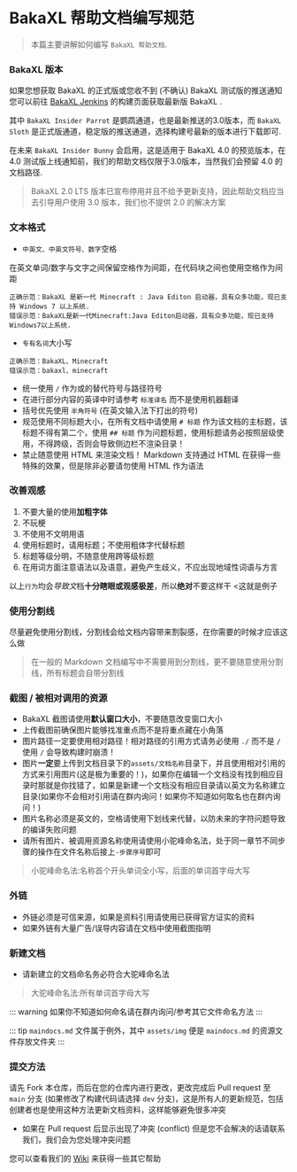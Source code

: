 # BakaXL 帮助文档编写规范

> 本篇主要讲解如何编写 `BakaXL 帮助文档`.

### BakaXL 版本

如果您想获取 BakaXL 的正式版或您收不到 (不确认) BakaXL 测试版的推送通知您可以前往 [BakaXL Jenkins](http://jk-insider.bakaxl.com:8888/) 的构建页面获取最新版 BakaXL .

其中 `BakaXL Insider Parrot` 是鹦鹉通道，也是最新推送的3.0版本，而 `BakaXL Sloth` 是正式版通道，稳定版的推送通道，选择构建号最新的版本进行下载即可.

在未来 `BakaXL Insider Bunny` 会启用，这是适用于 BakaXL 4.0 的预览版本，在 4.0 测试版上线通知前，我们的帮助文档仅限于3.0版本，当然我们会预留 4.0 的文档路径.

> BakaXL 2.0 LTS 版本已宣布停用并且不给予更新支持，因此帮助文档应当去引导用户使用 3.0 版本，我们也不提供 2.0 的解决方案

### 文本格式

- `中英文、中英文符号、数字`空格

在英文单词/数字与文字之间保留空格作为间距，在代码块之间也使用空格作为间距

```text
正确示范：BakaXL 是新一代 Minecraft : Java Editon 启动器，具有众多功能，现已支持 Windows 7 以上系统.
错误示范：BakaXL是新一代Minecraft:Java Editon启动器，具有众多功能，现已支持Windows7以上系统.
```

- `专有名词`大小写

```text
正确示范：BakaXL、Minecraft
错误示范：bakaxl、minecraft
```

- 统一使用 `/` 作为或的替代符号与路径符号
- 在进行部分内容的英译中时请参考  `标准译名` 而不是使用机器翻译
- 括号优先使用 `半角符号` (在英文输入法下打出的符号)
- 规范使用不同标题大小，在所有文档中请使用 `# 标题` 作为该文档的主标题，该标题不得有第二个，使用 `## 标题` 作为问题标题，使用标题请务必按照层级使用，不得跨级，否则会导致侧边栏不渲染目录！
- 禁止随意使用 HTML 来渲染文档！ Markdown 支持通过 HTML 在获得一些特殊的效果，但是除非必要请勿使用 HTML 作为语法

### 改善观感

1. 不要大量的使用**加粗字体**
1. 不玩梗
1. 不使用不文明用语
1. 使用标题时，请用标题；不使用粗体字代替标题
1. 标题等级分明，不随意使用跨等级标题
1. 在用词方面注意语法以及语意，避免产生歧义，不应出现地域性词语与方言

以上`行为`均会*导致文*档**十分瞎眼或观感极差**，所以**绝对**不要这样干  <这就是例子

### 使用分割线

尽量避免使用分割线，分割线会给文档内容带来割裂感，在你需要的时候才应该这么做

> 在一般的 Markdown 文档编写中不需要用到分割线，更不要随意使用分割线，所有标题会自带分割线

### 截图 / 被相对调用的资源

- BakaXL 截图请使用**默认窗口大小**，不要随意改变窗口大小
- 上传截图前确保图片能够找准重点而不是将重点藏在小角落
- 图片路径一定要使用相对路径！相对路径的引用方式请务必使用 `./` 而不是 `/` 使用 `/` 会导致构建时崩溃！
- 图片**一定**要上传到文档目录下的`assets/文档名称`目录下，并且使用相对引用的方式来引用图片(这是极为重要的！)，如果你在编辑一个文档没有找到相应目录时那就是你找错了，如果是新建一个文档没有相应目录请以英文为名称建立目录(如果你不会相对引用请在群内询问！如果你不知道如何取名也在群内询问！)
- 图片名称必须是英文的，空格请使用下划线来代替，以防未来的字符问题导致的编译失败问题
- 请所有图片、被调用资源名称使用请使用小驼峰命名法，处于同一章节不同步骤的操作在文件名称后接上`-步骤序号`即可

> 小驼峰命名法:名称首个开头单词全小写，后面的单词首字母大写

### 外链

- 外链必须是可信来源，如果是资料引用请使用已获得官方证实的资料
- 如果外链有大量广告/误导内容请在文档中使用截图指明

### 新建文档

- 请新建立的文档命名务必符合大驼峰命名法

> 大驼峰命名法:所有单词首字母大写

::: warning
如果你不知道如何命名请在群内询问/参考其它文件命名方法
:::

::: tip
`maindocs.md` 文件属于例外，其中 `assets/img` 便是 `maindocs.md` 的资源文件存放文件夹
:::

### 提交方法

请先 Fork 本仓库，而后在您的仓库内进行更改，更改完成后 Pull request 至 `main` 分支 (如果修改了构建代码请选择 `dev` 分支)，这是所有人的更新规范，包括创建者也是使用这种方法更新文档资料，这样能够避免很多冲突

- 如果在 Pull request 后显示出现了冲突 (conflict) 但是您不会解决的话请联系我们，我们会为您处理冲突问题

您可以查看我们的 [Wiki](https://github.com/BakaXL-Support/BakaXL-QA-docs/wiki) 来获得一些其它帮助
